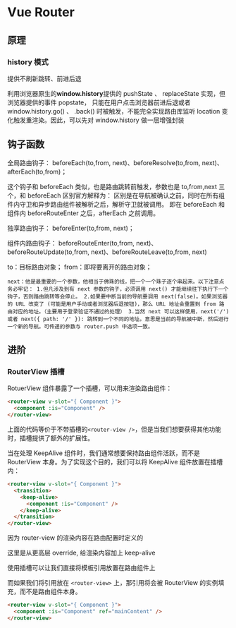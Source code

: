 # Vue Router

## 原理

### history 模式

提供不刷新跳转、前进后退

利用浏览器原生的**window.history**提供的 pushState 、 replaceState 实现，但浏览器提供的事件 popstate， 只能在用户点击浏览器前进后退或者 window.history.go() 、 .back() 时被触发，不能完全实现路由库监听 location 变化触发重渲染。因此，可以先对 window.history 做一层增强封装

## 钩子函数

全局路由钩子：
beforeEach(to,from, next)、beforeResolve(to,from, next)、afterEach(to,from)；

这个钩子和 beforeEach 类似，也是路由跳转前触发，参数也是 to,from,next 三个，和 beforeEach 区别官方解释为：
区别是在导航被确认之前，同时在所有组件内守卫和异步路由组件被解析之后，解析守卫就被调用。
即在 beforeEach 和 组件内 beforeRouteEnter 之后，afterEach 之前调用。

独享路由钩子：
beforeEnter(to,from, next)；

组件内路由钩子：
beforeRouteEnter(to,from, next)、beforeRouteUpdate(to,from, next)、beforeRouteLeave(to,from, next)

to：目标路由对象；
from：即将要离开的路由对象；

```
next：他是最重要的一个参数，他相当于佛珠的线，把一个一个珠子逐个串起来。以下注意点务必牢记： 1.但凡涉及到有 next 参数的钩子，必须调用 next() 才能继续往下执行下一个钩子，否则路由跳转等会停止。 2.如果要中断当前的导航要调用 next(false)。如果浏览器的 URL 改变了 (可能是用户手动或者浏览器后退按钮)，那么 URL 地址会重置到 from 路由对应的地址。（主要用于登录验证不通过的处理） 3.当然 next 可以这样使用，next('/') 或者 next({ path: '/' }): 跳转到一个不同的地址。意思是当前的导航被中断，然后进行一个新的导航。可传递的参数与 router.push 中选项一致。
```

## 进阶

### RouterView 插槽

RotuerView 组件暴露了一个插槽，可以用来渲染路由组件：

```html
<router-view v-slot="{ Component }">
  <component :is="Component" />
</router-view>
```

上面的代码等价于不带插槽的`<router-view />`，但是当我们想要获得其他功能时，插槽提供了额外的扩展性。

当在处理 KeepAlive 组件时，我们通常想要保持路由组件活跃，而不是 RouterView 本身。为了实现这个目的，我们可以将 KeepAlive 组件放置在插槽内：

```html
<router-view v-slot="{ Component }">
  <transition>
    <keep-alive>
      <component :is="Component" />
    </keep-alive>
  </transition>
</router-view>
```

因为 router-view 的渲染内容在路由配置时定义的

这里是从更高层 override, 给渲染内容加上 keep-alive

使用插槽可以让我们直接将模板引用放置在路由组件上

而如果我们将引用放在 `<router-view>` 上，那引用将会被 RouterView 的实例填充，而不是路由组件本身。

```html
<router-view v-slot="{ Component }">
  <component :is="Component" ref="mainContent" />
</router-view>
```
